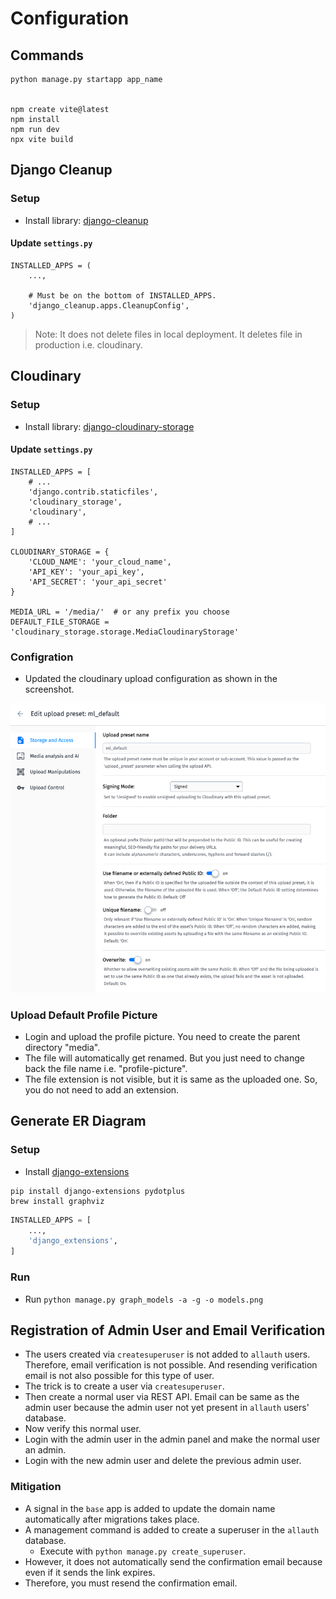 # Configuration

## Commands

```
python manage.py startapp app_name


npm create vite@latest
npm install
npm run dev
npx vite build
```

## Django Cleanup

### Setup

* Install library: [django-cleanup](https://pypi.org/project/django-cleanup/)

#### Update `settings.py`

```
INSTALLED_APPS = (
    ...,
    
    # Must be on the bottom of INSTALLED_APPS.
    'django_cleanup.apps.CleanupConfig',
)
```

> Note: It does not delete files in local deployment. It deletes file in production i.e. cloudinary.

## Cloudinary

### Setup

* Install library: [django-cloudinary-storage](https://pypi.org/project/django-cloudinary-storage/)

#### Update `settings.py`

```
INSTALLED_APPS = [
    # ...
    'django.contrib.staticfiles',
    'cloudinary_storage',
    'cloudinary',
    # ...
]

CLOUDINARY_STORAGE = {
    'CLOUD_NAME': 'your_cloud_name',
    'API_KEY': 'your_api_key',
    'API_SECRET': 'your_api_secret'
}

MEDIA_URL = '/media/'  # or any prefix you choose
DEFAULT_FILE_STORAGE = 'cloudinary_storage.storage.MediaCloudinaryStorage'
```

### Configration

* Updated the cloudinary upload configuration as shown in the screenshot.

![cloudinary_upload_settings.png](images/cloudinary_upload_settings.png)

### Upload Default Profile Picture

* Login and upload the profile picture. You need to create the parent directory "media".
* The file will automatically get renamed. But you just need to change back the file name i.e. "profile-picture".
* The file extension is not visible, but it is same as the uploaded one. So, you do not need to add an extension.

## Generate ER Diagram

### Setup

* Install [django-extensions](https://django-extensions.readthedocs.io/)

```
pip install django-extensions pydotplus
brew install graphviz
```

```python
INSTALLED_APPS = [
    ...,
    'django_extensions',
]
```

### Run

* Run `python manage.py graph_models -a -g -o models.png`

## Registration of Admin User and Email Verification

* The users created via `createsuperuser` is not added to `allauth` users. Therefore, email verification is not
  possible. And resending verification email is not also possible for this type of user.
* The trick is to create a user via `createsuperuser`.
* Then create a normal user via REST API. Email can be same as the admin user because the admin user not yet present in
  `allauth` users' database.
* Now verify this normal user.
* Login with the admin user in the admin panel and make the normal user an admin.
* Login with the new admin user and delete the previous admin user.

### Mitigation

* A signal in the `base` app is added to update the domain name automatically after migrations takes place.
* A management command is added to create a superuser in the `allauth` database.
  * Execute with `python manage.py create_superuser`.
* However, it does not automatically send the confirmation email because even if it sends the link expires.
* Therefore, you must resend the confirmation email.
